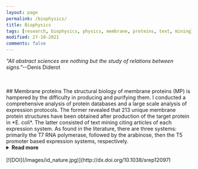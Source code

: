 ```yaml
---
layout: page
permalink: /biophysics/
title: Biophysics
tags: [research, biophysics, physics, membrane, proteins, text, mining]
modified: 27-10-2021
comments: false
---
```


_"All abstract sciences are nothing but the study of relations between signs."_--Denis Diderot

<br/>
<br/>
## Membrane proteins
The structural biology of membrane proteins (MP) is hampered by the difficulty in producing and purifying them. I conducted a comprehensive analysis of protein databases and a large scale analysis of expression protocols.
The former revealed that 213 unique membrane protein structures have been obtained after production of the target protein in *E. coli*. The latter consisted of text mining citing articles of each expression system. As found in the literature, there are three systems: primarily the T7 RNA polymerase, followed by the arabinose, then the T5 promoter based expression systems, respectively.
<details><summary><b>Read more</b></summary>
<p>
The main findings were: (1) the C41λ(DE3) and C43λ(DE3) bacterial mutant hosts have contributed to 28% of non <i>E. coli</i> MP structures, (2) there is a preference for a combination of bacterial host-vector together with a bimodal distribution of induction temperature and of inducer concentration.
Altogether these analyses provide a set of rules for the optimal use of bacterial expression systems in MP production.
</p><p>
Expression systems and bacterial hosts for MP structure determination are reported in the <a href='http://www.ibpc.fr/UMR7099/tool_box/methodological_approaches.html'>Tool Box</a> for MP studies. Detailed protocols to select bacterial expression mutant hosts and to optimize culture conditions are provided in Membrane Proteins Production for Structural Analysis. Mus-Veteau (Ed.), <a href='https://link.springer.com/chapter/10.1007%2F978-1-4939-0662-8_4'>Springer</a>, NY, USA. (<a href='/documents/Hattab14-2.pdf'>Chapter 4</a>). Processed data extracted from citing papers of each group are available as <a href='/documents/Hattab15.tar.gz'>UTF-8 rich text files</a>: Miroux and Walker for the use of the C41λ(DE3) and C43λ(DE3) hosts, Moffatt and Studier for the use BL21λ(DE3) host, and Guzman et al. for the use of the T7 arabinose expression system.
</p>
</details>
<br/>
[![DOI](/images/id_nature.jpg)](http://dx.doi.org/10.1038/srep12097)